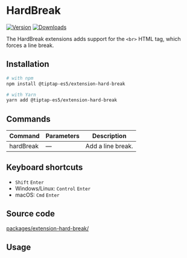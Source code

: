 # HardBreak

[![Version](https://img.shields.io/npm/v/@tiptap-es5/extension-hard-break.svg?label=version)](https://www.npmjs.com/package/@tiptap-es5/extension-hard-break)
[![Downloads](https://img.shields.io/npm/dm/@tiptap-es5/extension-hard-break.svg)](https://npmcharts.com/compare/@tiptap-es5/extension-hard-break?minimal=true)

The HardBreak extensions adds support for the `<br>` HTML tag, which forces a line break.

## Installation

```bash
# with npm
npm install @tiptap-es5/extension-hard-break

# with Yarn
yarn add @tiptap-es5/extension-hard-break
```

## Commands

| Command   | Parameters | Description       |
| --------- | ---------- | ----------------- |
| hardBreak | —          | Add a line break. |

## Keyboard shortcuts

- `Shift`&nbsp;`Enter`
- Windows/Linux: `Control`&nbsp;`Enter`
- macOS: `Cmd`&nbsp;`Enter`

## Source code

[packages/extension-hard-break/](https://github.com/ueberdosis/tiptap/blob/main/packages/extension-hard-break/)

## Usage

<demo name="Nodes/HardBreak" highlight="3-5,17,36" />
